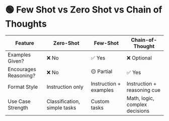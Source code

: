 # 🟢 Few Shot vs Zero Shot vs Chain of Thoughts

| Feature               | Zero-Shot                    | Few-Shot               | Chain-of-Thought               |
| --------------------- | ---------------------------- | ---------------------- | ------------------------------ |
| Examples Given?       | ❌ No                         | ✅ Yes                  | ❌ Optional                     |
| Encourages Reasoning? | ❌ No                         | 🟡 Partial             | ✅ Yes                          |
| Format Style          | Instruction only             | Instruction + examples | Instruction + reasoning cue    |
| Use Case Strength     | Classification, simple tasks | Custom tasks           | Math, logic, complex decisions |
